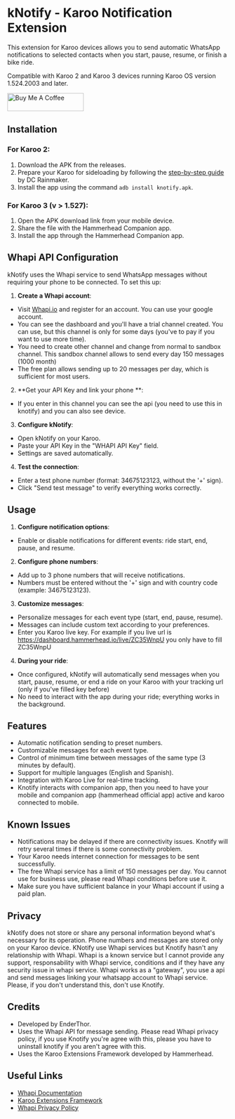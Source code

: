 # kNotify - Karoo Notification Extension

This extension for Karoo devices allows you to send automatic WhatsApp notifications to selected contacts when you start, pause, resume, or finish a bike ride.

Compatible with Karoo 2 and Karoo 3 devices running Karoo OS version 1.524.2003 and later.

<a href="https://www.buymeacoffee.com/enderthor" target="_blank"><img src="https://cdn.buymeacoffee.com/buttons/default-orange.png" alt="Buy Me A Coffee" height="41" width="174"></a>

## Installation

### For Karoo 2:

1. Download the APK from the releases.
2. Prepare your Karoo for sideloading by following the [step-by-step guide](https://www.dcrainmaker.com/2021/02/how-to-sideload-android-apps-on-your-hammerhead-karoo-1-karoo-2.html) by DC Rainmaker.
3. Install the app using the command `adb install knotify.apk`.

### For Karoo 3 (v > 1.527):

1. Open the APK download link from your mobile device.
2. Share the file with the Hammerhead Companion app.
3. Install the app through the Hammerhead Companion app.

## Whapi API Configuration

kNotify uses the Whapi service to send WhatsApp messages without requiring your phone to be connected. To set this up:

1. **Create a Whapi account**:
  - Visit [Whapi.io](https://whapi.io/) and register for an account. You can use your google account.
  - You can see the dashboard and you'll have a trial channel created. You can use, but this channel is only for some days (you've to pay if you want to use more time).
  - You need to create other channel and change from normal to sandbox channel. This sandbox channel allows to send every day 150 messages (1000 month)
  - The free plan allows sending up to 20 messages per day, which is sufficient for most users.

2. **Get your API Key and link your phone **:
  - If you enter in this channel you can see the api (you need to use this in knotify) and you can also see device.

3. **Configure kNotify**:
  - Open kNotify on your Karoo.
  - Paste your API Key in the "WHAPI API Key" field.
  - Settings are saved automatically.

4. **Test the connection**:
  - Enter a test phone number (format: 34675123123, without the '+' sign).
  - Click "Send test message" to verify everything works correctly.

## Usage

1. **Configure notification options**:
  - Enable or disable notifications for different events: ride start, end, pause, and resume.

2. **Configure phone numbers**:
  - Add up to 3 phone numbers that will receive notifications.
  - Numbers must be entered without the '+' sign and with country code (example: 34675123123).

3. **Customize messages**:
  - Personalize messages for each event type (start, end, pause, resume).
  - Messages can include custom text according to your preferences.
  - Enter you Karoo live key. For example if you live url is https://dashboard.hammerhead.io/live/ZC35WnpU you only have to fill ZC35WnpU

4. **During your ride**:
  - Once configured, kNotify will automatically send messages when you start, pause, resume, or end a ride on your Karoo  with your tracking url (only if you've filled key before)
  - No need to interact with the app during your ride; everything works in the background.

## Features

- Automatic notification sending to preset numbers.
- Customizable messages for each event type.
- Control of minimum time between messages of the same type (3 minutes by default).
- Support for multiple languages (English and Spanish).
- Integration with Karoo Live for real-time tracking.
- Knotify interacts with companion app, then you need to have your mobile and companion app (hammerhead official app) active and karoo connected to mobile.

## Known Issues

- Notifications may be delayed if there are connectivity issues. Knotify will retry several times if there is some connectivity problem.
- Your Karoo needs internet connection for messages to be sent successfully.
- The free Whapi service has a limit of 150 messages per day. You cannot use for business use, please read Whapi conditions before use it.
- Make sure you have sufficient balance in your Whapi account if using a paid plan. 

## Privacy

kNotify does not store or share any personal information beyond what's necessary for its operation. Phone numbers and messages are stored only on your Karoo device.
KNotify use Whapi services but Knotify hasn't any relationship with Whapi. Whapi is a known service but I cannot provide any support, responsability with Whapi service, conditions and if they have any security issue in whapi service.
Whapi works as a "gateway", you use a api and send messages linking your whatsapp account to Whapi service. Please, if you don't understand this, don't use Knotify.
 
## Credits

- Developed by EnderThor.
- Uses the Whapi API for message sending. Please read Whapi privacy policy, if you use Knotify you're agree with this, please you have to uninstall knotify if you aren't agree with this.
- Uses the Karoo Extensions Framework developed by Hammerhead.

## Useful Links

- [Whapi Documentation](https://docs.whapi.io/)
- [Karoo Extensions Framework](https://github.com/hammerheadnav/karoo-ext)
- [Whapi Privacy Policy](https://whapi.io/privacy-policy)
